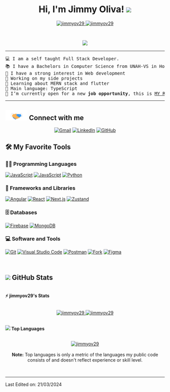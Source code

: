 <h1 align="center">
Hi, I'm Jimmy Oliva!
	<a href="https://github.com/jimmyov29" target="_self">
		<img src="https://media.giphy.com/media/hvRJCLFzcasrR4ia7z/giphy.gif" width="30">
	</a>
</h1>
<p align="center">
	<a href="https://github.com/jimmyov29">
		<img src="https://komarev.com/ghpvc/?username=jimmyov29&label=Profile%20views&color=0e75b6&style=flat" alt="jimmyov29" />
	</a>
	<a href="https://github.com/jimmyov29">
		<img src="https://img.shields.io/github/followers/jimmyov29?label=Followers" alt="jimmyov29" />
	</a>
</p>
<br/>
<p align="center">
	<a href="https://github.com/jimmyov29">
		<img src="https://readme-typing-svg.herokuapp.com?lines=Software+Engineer;FrontEnd+Developer;Always%20learning%20new%20things&center=true&width=380&height=45">
	</a>
</p>

<hr>

<pre>
💻 I am a self taught Full Stack Developer.
📚 I have a Bachelors in Computer Science from UNAH-VS in Honduras
📝 I have a strong interest in Web development
🔭 Working on my side projects
🌱 Learning about MERN stack and flutter
🌟 Main language: TypeScript
🤔 I’m currently open for a new <b>job opportunity</b>, this is <a href="https://drive.google.com/file/d/1G3beBFiuq52NL5b4oIEWrH4uhBQ3BEUa/view?usp=sharing" target="_blank">MY RESUME.</a>
</pre>
<hr>

## <img src="https://github.com/0xAbdulKhalid/0xAbdulKhalid/raw/main/assets/mdImages/handshake.gif" width ="70"> Connect with me
<p align="center">
	<a href="mailto:jimmy.ov2998@gmail.com"><img img src="https://img.shields.io/badge/gmail-%23EA4335.svg?style=plastic&logo=gmail&logoColor=white" alt="Gmail"/></a>
	<a href="https://www.linkedin.com/in/jimmyov29/"><img src="https://img.shields.io/badge/linkedin-%230A66C2.svg?style=plastic&logo=linkedin&logoColor=white" alt="LinkedIn"/></a>
	<a href="https://github.com/jimmyov29"><img src="https://img.shields.io/badge/github-%23181717.svg?style=plastic&logo=github&logoColor=white" alt="GitHub"/></a>
</p>

## 🛠 My Favorite Tools

### 👨‍💻 Programming Languages

<p>
    <a href="https://github.com/jimmyov29"><img alt="JavaScript" src="https://img.shields.io/badge/JavaScript%20-%23F7DF1E.svg?logo=javascript&logoColor=black"></a>
    <a href="https://github.com/jimmyov29"><img alt="JavaScript" src="https://img.shields.io/badge/TypeScript-blue"></a>
    <a href="https://github.com/jimmyov29"><img alt="Python" src="https://img.shields.io/badge/Python%20-%2314354C.svg?logo=python&logoColor=white"></a>

### 🧰 Frameworks and Libraries

<p>
    <a href="https://github.com/jimmyov29"><img alt="Angular" src="https://img.shields.io/badge/Angular%20-%23D00000.svg?logo=Angular&logoColor=white"></a>
    <a href="https://github.com/jimmyov29"><img alt="React" src="https://img.shields.io/badge/React-blue"></a>
    <a href="https://github.com/jimmyov29"><img alt="Next.js" src="https://img.shields.io/badge/next.js-black"></a>
    <a href="https://github.com/jimmyov29"><img alt="Zustand" src="https://img.shields.io/badge/Zustand-purple"></a>
</p>

### 🗄️ Databases

<p>
    <a href="https://github.com/jimmyov29"><img alt="Firebase" src ="https://img.shields.io/badge/Firebase-%23FF6F00.svg?logo=firebase&logoColor=white"></a>
    <a href="https://github.com/jimmyov29"><img alt="MongoDB" src ="https://img.shields.io/badge/MongoDB-darkgreen"></a>
</p>

### 💻 Software and Tools

<p>
    <a href="https://github.com/jimmyov29"><img alt="Git" src="https://img.shields.io/badge/Git%20-%23F05033.svg?logo=git&logoColor=white"></a>
    <a href="https://github.com/jimmyov29"><img alt="Visual Studio Code" src="https://img.shields.io/badge/Visual%20Studio%20Code-0078d7.svg?logo=visual-studio-code&logoColor=white"></a>
    <a href="https://github.com/jimmyov29"><img alt="Postman" src="https://img.shields.io/badge/Postman-FF6C37?logo=postman&logoColor=white"></a>
    <a href="https://github.com/jimmyov29"><img alt="Fork" src="https://img.shields.io/badge/Fork-blue"></a>
    <a href="https://github.com/jimmyov29"><img alt="Figma" src="https://img.shields.io/badge/Figma-purple"></a>
</p>
</br>

<!--
### 👨🏽‍💻 Workspace
<p>
    <a href="https://github.com/jimmyov29"><img alt="MSI Modern 15 A10M-261" src="https://img.shields.io/badge/MSI-Modern_15_A10M-999999?style=for-the-badge"></a>
</p>
-->


## <img src="https://media.giphy.com/media/iY8CRBdQXODJSCERIr/giphy.gif" width="40"></a> GitHub Stats

<br/>
<summary><b>⚡ jimmyov29's Stats</b></summary>
<br/>
<p align="center">
	<a href="https://github.com/jimmyov29">
	<img width="49.5%" src="https://github-readme-stats.vercel.app/api?username=jimmyov29&show_icons=true" alt="jimmyov29">
	<img width="49.5%" src="https://github-readme-streak-stats.herokuapp.com/?user=jimmyov29" alt="jimmyov29">
	</a>
	<br/>
</p>
<br/>
<summary><b><img src="https://media2.giphy.com/media/QssGEmpkyEOhBCb7e1/giphy.gif?cid=ecf05e47a0n3gi1bfqntqmob8g9aid1oyj2wr3ds3mg700bl&rid=giphy.gif" width ="20"> Top Languages</b></summary>
<br/>

<p align="center">
	<a href="https://github.com/jimmyov29">
	<img src="https://github-readme-stats.vercel.app/api/top-langs/?username=jimmyov29&langs_count=8&layout=compact" alt="jimmyov29">
	</a>
	<br/>
<br/>
<b>Note:</b> Top languages is only a metric of the languages my public code consists of and doesn't reflect experience or skill level.
</p>
<br/>

<!-- <table style="border: none">
  <tr>
  <td width="50%" valign="top">

## Let's Work on Your Project Together!

If you have any questions about front-end web development, feel free to <a href="mailto:jimmy.ov2998@gmail.com">contact me through email</a> me.


  </td>
  <td width="50%" valign="top">

## It's not perfect, isn't it?

**<a href="https://github.com/jimmyov29"><img alt="Feedback" src="https://img.shields.io/badge/Ask%20me-anything-1abc9c.svg"></a>**

“I think it’s very important to have a feedback loop, where you’re constantly thinking about what you’ve done and how you could be doing it better.”
– Elon Musk

  </td>
  </tr>
</table>] -->

------



Last Edited on: 21/03/2024
